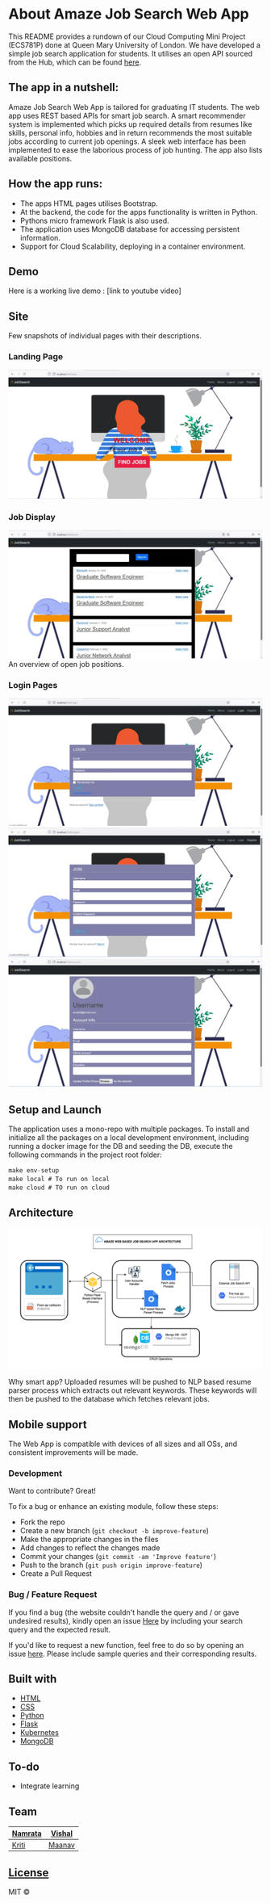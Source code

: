 # About Amaze Job Search Web App
This README provides a rundown of our Cloud Computing Mini Project (ECS781P) done at Queen Mary University of London. 
We have developed a simple job search application for students. It utilises an open API sourced from the Hub, which can be found [here](https://api.thehub.io/jobs/).
  

## The app in a nutshell:
Amaze Job Search Web App is tailored for graduating IT students. The web app uses REST based APIs for smart job search. A smart recommender system is implemented which picks up required details from resumes like skills, personal info, hobbies and in return recommends the most suitable jobs according to current job openings. A sleek web interface has been implemented to ease the laborious process of job hunting. The app also lists available positions. 

## How the app runs:
* The apps HTML pages utilises Bootstrap. 
* At the backend, the code for the apps functionality is written in Python. 
* Pythons micro framework Flask is also used.
* The application uses MongoDB database for accessing persistent information.
* Support for Cloud Scalability, deploying in a container environment.

## Demo
Here is a working live demo :  [link to youtube video]


## Site
Few snapshots of individual pages with their descriptions.

### Landing Page
![](images/webapp1.jpeg)

### Job Display 
![](images/webapp2.jpeg)
An overview of open job positions.

### Login Pages
![](images/webapp3.jpeg)
![](images/webapp4.jpeg)
![](images/webapp5.jpeg)

## Setup and Launch
The application uses a mono-repo with multiple packages. To install and initialize all the packages on a local development environment, including running a docker image for the DB and seeding the DB, execute the following commands in the project root folder:


```jsx
make env-setup
make local # To run on local
make cloud # TO run on cloud
```

## Architecture
![System Architecture](images/Architecture.png)

Why smart app? Uploaded resumes will be pushed to NLP based resume parser process which extracts out relevant keywords. These keywords will then be pushed to the database which fetches relevant jobs. 

## Mobile support
The Web App is compatible with devices of all sizes and all OSs, and consistent improvements will be made.

### Development
Want to contribute? Great!

To fix a bug or enhance an existing module, follow these steps:

- Fork the repo
- Create a new branch (`git checkout -b improve-feature`)
- Make the appropriate changes in the files
- Add changes to reflect the changes made
- Commit your changes (`git commit -am 'Improve feature'`)
- Push to the branch (`git push origin improve-feature`)
- Create a Pull Request 

### Bug / Feature Request
If you find a bug (the website couldn't handle the query and / or gave undesired results), kindly open an issue [Here](https://github.com/vishalsmak/amazeballs-job-search/issues/new) by including your search query and the expected result.

If you'd like to request a new function, feel free to do so by opening an issue [here](https://github.com/vishalsmak/amazeballs-job-search/issues). Please include sample queries and their corresponding results.


## Built with 
* [HTML](https://developer.mozilla.org/en-US/docs/Web/HTML) 
* [CSS](https://developer.mozilla.org/en-US/docs/Web/CSS) 
* [Python](https://docs.python.org/3/)
* [Flask](http://flask.pocoo.org/docs/1.0/)
* [Kubernetes](https://kubernetes.io/docs/home/)
* [MongoDB](https://www.mongodb.com/docs/) 


## To-do
- Integrate learning 


## Team

[Namrata](https://github.com/NamrataKankaria) | [Vishal](https://github.com/vishalsmak)
---|---
[Kriti](https://github.com/KritiJaggi) | [Maanav](https://github.com/maanavb)

## [License](link)

MIT © 

